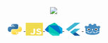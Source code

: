 <div align="center">

  <a href="https://github.com/guilearns">
  
  <img height="180em" src="https://github-readme-stats.vercel.app/api/top-langs/?username=guilearns&layout=compact&langs_count=7&theme=default"/>
  
</div align="center">

<div align="center"><br>

  <img align="center" alt="guilearns-Python" height="30" width="40" src="https://raw.githubusercontent.com/devicons/devicon/master/icons/python/python-original.svg">
  
  <img align="center" alt="guilearns-Js" height="30" width="40" src="https://raw.githubusercontent.com/devicons/devicon/master/icons/javascript/javascript-plain.svg">  
  
  <img align="center" alt="guilearns-Dart" height="30" width="40" src="https://github.com/devicons/devicon/blob/master/icons/dart/dart-original.svg">
  
  <img align="center" alt="guilearns-Flutter" height="30" width="40" src="https://github.com/devicons/devicon/blob/master/icons/flutter/flutter-original.svg">
  
  <img align="center" alt="guilearns-Godot" height="30" width="40" src="https://github.com/devicons/devicon/blob/master/icons/godot/godot-original.svg">
  
</div>
